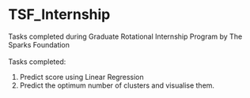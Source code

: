 # TSF_Internship
Tasks completed during Graduate Rotational Internship Program by The Sparks Foundation
<br><br>
Tasks completed:<br>
1. Predict score using Linear Regression
2. Predict the optimum number of clusters and visualise them.
  
  
